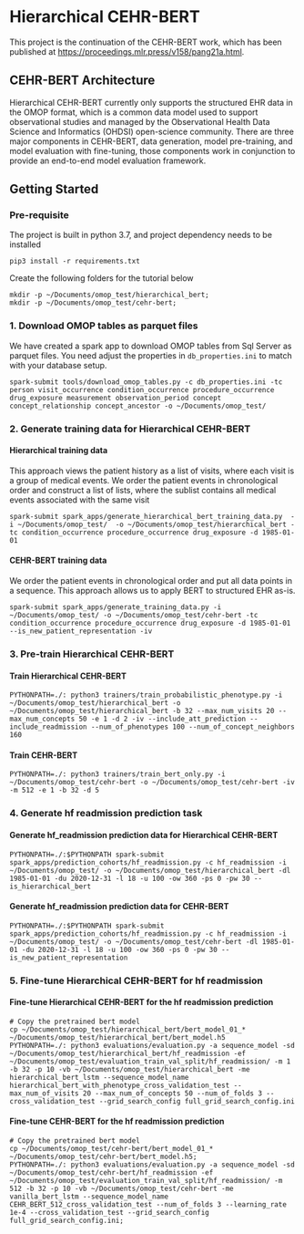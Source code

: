 # Hierarchical CEHR-BERT
This project is the continuation of the CEHR-BERT work, which has been published at https://proceedings.mlr.press/v158/pang21a.html. 

## CEHR-BERT Architecture
Hierarchical CEHR-BERT currently only supports the structured EHR data in the OMOP format, which is a common data model used to support observational studies and managed  by the Observational Health Data Science and Informatics (OHDSI) open-science community. 
There are three major components in CEHR-BERT, data generation, model pre-training, and model evaluation with fine-tuning, those components work in conjunction to provide an end-to-end model evaluation framework.

## Getting Started


### Pre-requisite
The project is built in python 3.7, and project dependency needs to be installed 

`pip3 install -r requirements.txt`

Create the following folders for the tutorial below
```console
mkdir -p ~/Documents/omop_test/hierarchical_bert;
mkdir -p ~/Documents/omop_test/cehr-bert;
```

### 1. Download OMOP tables as parquet files
We have created a spark app to download OMOP tables from Sql Server as parquet files. You need adjust the properties in `db_properties.ini` to match with your database setup.
```console
spark-submit tools/download_omop_tables.py -c db_properties.ini -tc person visit_occurrence condition_occurrence procedure_occurrence drug_exposure measurement observation_period concept concept_relationship concept_ancestor -o ~/Documents/omop_test/
```
### 2. Generate training data for Hierarchical CEHR-BERT
#### Hierarchical training data
This approach views the patient history as a list of visits, where each visit is a group of medical events. We order the patient events in chronological order and construct a list of lists, where the sublist contains all medical events associated with the same visit
```console
spark-submit spark_apps/generate_hierarchical_bert_training_data.py  -i ~/Documents/omop_test/  -o ~/Documents/omop_test/hierarchical_bert -tc condition_occurrence procedure_occurrence drug_exposure -d 1985-01-01 
```
#### CEHR-BERT training data
We order the patient events in chronological order and put all data points in a sequence. This approach allows us to apply BERT to structured EHR as-is. 
```console
spark-submit spark_apps/generate_training_data.py -i ~/Documents/omop_test/ -o ~/Documents/omop_test/cehr-bert -tc condition_occurrence procedure_occurrence drug_exposure -d 1985-01-01 --is_new_patient_representation -iv 
```

### 3. Pre-train Hierarchical CEHR-BERT
#### Train Hierarchical CEHR-BERT
```console
PYTHONPATH=./: python3 trainers/train_probabilistic_phenotype.py -i ~/Documents/omop_test/hierarchical_bert -o ~/Documents/omop_test/hierarchical_bert -b 32 --max_num_visits 20 --max_num_concepts 50 -e 1 -d 2 -iv --include_att_prediction --include_readmission --num_of_phenotypes 100 --num_of_concept_neighbors 160
```

#### Train CEHR-BERT
```console
PYTHONPATH=./: python3 trainers/train_bert_only.py -i ~/Documents/omop_test/cehr-bert -o ~/Documents/omop_test/cehr-bert -iv -m 512 -e 1 -b 32 -d 5 
```
### 4. Generate hf readmission prediction task
#### Generate hf_readmission prediction data for Hierarchical CEHR-BERT
```console
PYTHONPATH=./:$PYTHONPATH spark-submit spark_apps/prediction_cohorts/hf_readmission.py -c hf_readmission -i ~/Documents/omop_test/ -o ~/Documents/omop_test/hierarchical_bert -dl 1985-01-01 -du 2020-12-31 -l 18 -u 100 -ow 360 -ps 0 -pw 30 --is_hierarchical_bert
```

#### Generate hf_readmission prediction data for CEHR-BERT
```console
PYTHONPATH=./:$PYTHONPATH spark-submit spark_apps/prediction_cohorts/hf_readmission.py -c hf_readmission -i ~/Documents/omop_test/ -o ~/Documents/omop_test/cehr-bert -dl 1985-01-01 -du 2020-12-31 -l 18 -u 100 -ow 360 -ps 0 -pw 30 --is_new_patient_representation
```

### 5. Fine-tune Hierarchical CEHR-BERT for hf readmission
#### Fine-tune Hierarchical CEHR-BERT for the hf readmission prediction
```console
# Copy the pretrained bert model
cp ~/Documents/omop_test/hierarchical_bert/bert_model_01_* ~/Documents/omop_test/hierarchical_bert/bert_model.h5
PYTHONPATH=./: python3 evaluations/evaluation.py -a sequence_model -sd ~/Documents/omop_test/hierarchical_bert/hf_readmission -ef ~/Documents/omop_test/evaluation_train_val_split/hf_readmission/ -m 1 -b 32 -p 10 -vb ~/Documents/omop_test/hierarchical_bert -me hierarchical_bert_lstm --sequence_model_name hierarchical_bert_with_phenotype_cross_validation_test --max_num_of_visits 20 --max_num_of_concepts 50 --num_of_folds 3 --cross_validation_test --grid_search_config full_grid_search_config.ini
```

#### Fine-tune CEHR-BERT for the hf readmission prediction
```console
# Copy the pretrained bert model
cp ~/Documents/omop_test/cehr-bert/bert_model_01_* ~/Documents/omop_test/cehr-bert/bert_model.h5;
PYTHONPATH=./: python3 evaluations/evaluation.py -a sequence_model -sd ~/Documents/omop_test/cehr-bert/hf_readmission -ef ~/Documents/omop_test/evaluation_train_val_split/hf_readmission/ -m 512 -b 32 -p 10 -vb ~/Documents/omop_test/cehr-bert -me vanilla_bert_lstm --sequence_model_name CEHR_BERT_512_cross_validation_test --num_of_folds 3 --learning_rate 1e-4 --cross_validation_test --grid_search_config full_grid_search_config.ini;
```